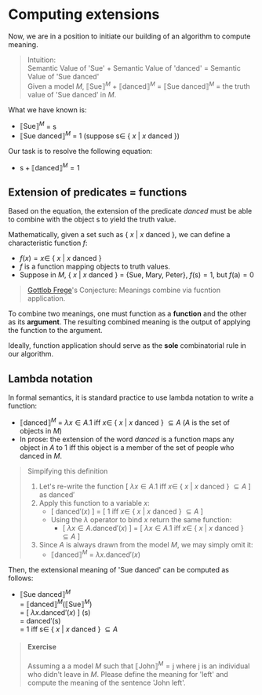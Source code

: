 # Computing extensions

Now, we are in a position to initiate our building of an algorithm to compute meaning. 

> Intuition: <br>
> Semantic Value of 'Sue' + Semantic Value of 'danced' = Semantic Value of 'Sue danced' <br>
> Given a model $M$, $⟦\text{Sue}⟧^M$ + $⟦\text{danced}⟧^M$ = $⟦\text{Sue danced}⟧^M$ = the truth value of 'Sue danced' in $M$.

What we have known is:
- $⟦\text{Sue}⟧^M$ = $\text{s}$
- $⟦\text{Sue danced}⟧^M$ = 1 (suppose  $\text{s} \in$ { $x$ | $x$ danced })

Our task is to resolve the following equation:
- $\text{s} + ⟦\text{danced}⟧^M = 1$

## Extension of predicates = functions 

Based on the equation, the extension of the predicate *danced* must be able to combine with the object $\text{s}$ to yield the truth value. 

Mathematically, given a set such as { $x$ | $x$ danced }, we can define a characteristic function $f$: 
- $f(x) = x \in$ { $x$ | $x$ danced }
- $f$ is a function mapping objects to truth values. 
- Suppose in $M$, { $x$ | $x$ danced } = {Sue, Mary, Peter}, $f(\text{s}) = 1$, but $f(\text{a}) = 0$

> [Gottlob Frege](https://en.wikipedia.org/wiki/Gottlob_Frege)'s Conjecture: Meanings combine via fucntion application.

To combine two meanings, one must function as a **function** and the other as its **argument**. The resulting combined meaning is the output of applying the function to the argument.

Ideally, function application should serve as the **sole** combinatorial rule in our algorithm.

## Lambda notation

In formal semantics, it is standard practice to use lambda notation to write a function: 

-  $⟦\text{danced}⟧^M$ = $\lambda x \in A. 1$ iff $x \in$ { $x$ | $x$ danced } $\subseteq A$ ($A$ is the set of objects in $M$)
-  In prose: the extension of the word *danced* is a function maps any object in $A$ to 1 iff this object is a member of the set of people who danced in $M$.

> Simpifying this definition <br>
> 1. Let's re-write the function [ $\lambda x \in A. 1$ iff $x \in$ { $x$ | $x$ danced } $\subseteq A$ ] as $\text{danced}'$ 
> 2. Apply this function to a variable $x$: 
>    - [ $\text{danced}'(x)$ ] = [ 1 iff $x \in$ { $x$ | $x$ danced } $\subseteq A$ ] <br>
>    - Using the $\lambda$ operator to bind $x$ return the same function:
>      - [ $\lambda x \in A.\text{danced}'(x)$ ] = [ $\lambda x \in A.1$ iff $x \in$ { $x$ | $x$ danced } $\subseteq A$ ]
> 3. Since $A$ is always drawn from the model $M$, we may simply omit it:
>    - $⟦\text{danced}⟧^M$ = $\lambda x.\text{danced}'(x)$

Then, the extensional meaning of 'Sue danced' can be computed as follows:

- $⟦\text{Sue danced}⟧^M$ <br>
  = $⟦\text{danced}⟧^M(⟦\text{Sue}⟧^M)$ <br>
  = [ $\lambda x.\text{danced}'(x)$ ] ($\text{s}$) <br>
  = $\text{danced}'(\text{s})$ <br>
  = 1 iff $\text{s} \in$ { $x$ | $x$ danced } $\subseteq A$

> #### Exercise
> Assuming a a model $M$ such that $⟦\text{John}⟧^M = \text{j}$ where $\text{j}$ is an individual who didn't leave in $M$. Please define the meaning for 'left' and compute the meaning of the sentence 'John left'. 

